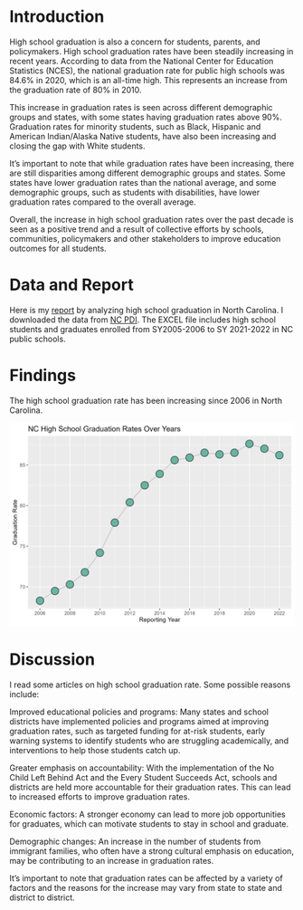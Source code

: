 # Introduction

High school graduation is also a concern for students, parents, and
policymakers. High school graduation rates have been steadily increasing
in recent years. According to data from the National Center for
Education Statistics (NCES), the national graduation rate for public
high schools was 84.6% in 2020, which is an all-time high. This
represents an increase from the graduation rate of 80% in 2010.

This increase in graduation rates is seen across different demographic
groups and states, with some states having graduation rates above 90%.
Graduation rates for minority students, such as Black, Hispanic and
American Indian/Alaska Native students, have also been increasing and
closing the gap with White students.

It’s important to note that while graduation rates have been increasing,
there are still disparities among different demographic groups and
states. Some states have lower graduation rates than the national
average, and some demographic groups, such as students with
disabilities, have lower graduation rates compared to the overall
average.

Overall, the increase in high school graduation rates over the past
decade is seen as a positive trend and a result of collective efforts by
schools, communities, policymakers and other stakeholders to improve
education outcomes for all students.

# Data and Report

Here is my [report](/_pages/P12HSG01.html) by
analyzing high school graduation in North Carolina. I downloaded the
data from [NC
PDI](https://www.dpi.nc.gov/districts-schools/testing-and-school-accountability/school-accountability-and-reporting/cohort-graduation-rates#4-YearCohortGraduationRates-883).
The EXCEL file includes high school students and graduates enrolled from
SY2005-2006 to SY 2021-2022 in NC public schools.

# Findings

The high school graduation rate has been increasing since 2006 in North Carolina.  

![](/assets/images/P12HSG_All.png)

# Discussion

I read some articles on high school graduation rate. Some possible
reasons include:

Improved educational policies and programs: Many states and school
districts have implemented policies and programs aimed at improving
graduation rates, such as targeted funding for at-risk students, early
warning systems to identify students who are struggling academically,
and interventions to help those students catch up.

Greater emphasis on accountability: With the implementation of the No
Child Left Behind Act and the Every Student Succeeds Act, schools and
districts are held more accountable for their graduation rates. This can
lead to increased efforts to improve graduation rates.

Economic factors: A stronger economy can lead to more job opportunities
for graduates, which can motivate students to stay in school and
graduate.

Demographic changes: An increase in the number of students from
immigrant families, who often have a strong cultural emphasis on
education, may be contributing to an increase in graduation rates.

It’s important to note that graduation rates can be affected by a
variety of factors and the reasons for the increase may vary from state
to state and district to district.
